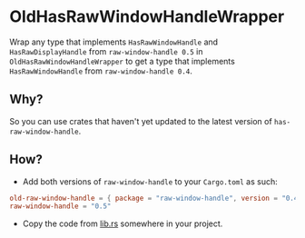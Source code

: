 # OldHasRawWindowHandleWrapper

Wrap any type that implements `HasRawWindowHandle` and `HasRawDisplayHandle`
from `raw-window-handle 0.5` in `OldHasRawWindowHandleWrapper` to get a type
that implements `HasRawWindowHandle` from `raw-window-handle 0.4`.

## Why?

So you can use crates that haven't yet updated to the latest version of
`has-raw-window-handle`.

## How?

* Add both versions of `raw-window-handle` to your `Cargo.toml` as such:
```toml
old-raw-window-handle = { package = "raw-window-handle", version = "0.4" }
raw-window-handle = "0.5"
```

* Copy the code from [lib.rs](src/lib.rs) somewhere in your project.

